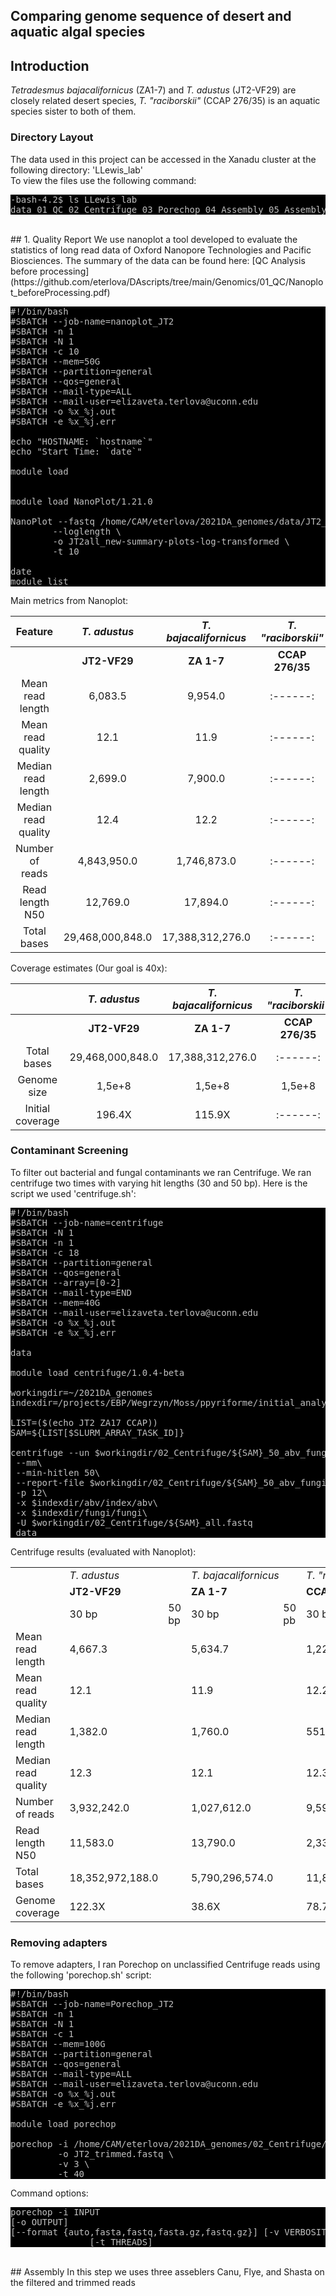 ## Comparing genome sequence of desert  and aquatic  algal species

## Introduction
*Tetradesmus bajacalifornicus* (ZA1-7) and *T. adustus* (JT2-VF29) are closely related desert species, *T. "raciborskii"* (CCAP 276/35) is an aquatic species sister to both of them.
<br>
### Directory Layout
The data used in this project can be accessed in the Xanadu cluster at the following directory: 'LLewis_lab'
<br>
To view the files use the following command:
<br>
<pre style="color: silver; background: black;">-bash-4.2$ ls LLewis_lab
data 01_QC 02_Centrifuge 03_Porechop 04_Assembly 05_AssemblyEvaluation 06_Error_correction 07_AssemblyEvaluation 08_Purge 09_Repeats 10_RepeatMasking 11_Evaluation_masked 12_RNAmapping 13_Minimap</pre> 

<br>
## 1. Quality Report
We use nanoplot a tool developed to evaluate the statistics of long read data of Oxford Nanopore Technologies and Pacific Biosciences. The summary of the data can be found here: [QC Analysis before processing](https://github.com/eterlova/DAscripts/tree/main/Genomics/01_QC/Nanoplot_beforeProcessing.pdf)


<pre style="color: silver; background: black;">
#!/bin/bash
#SBATCH --job-name=nanoplot_JT2
#SBATCH -n 1
#SBATCH -N 1
#SBATCH -c 10
#SBATCH --mem=50G
#SBATCH --partition=general
#SBATCH --qos=general
#SBATCH --mail-type=ALL
#SBATCH --mail-user=elizaveta.terlova@uconn.edu
#SBATCH -o %x_%j.out
#SBATCH -e %x_%j.err

echo "HOSTNAME: `hostname`"
echo "Start Time: `date`"

module load


module load NanoPlot/1.21.0

NanoPlot --fastq /home/CAM/eterlova/2021DA_genomes/data/JT2_all.fastq \
        --loglength \
        -o JT2all_new-summary-plots-log-transformed \
        -t 10

date
module list</pre>

Main metrics from Nanoplot:

| Feature | *T. adustus* | *T. bajacalifornicus* | *T. "raciborskii"* | 
| :------: | :------: |  :------: |  :------: |
|  | **JT2-VF29** |  **ZA 1-7** |  **CCAP 276/35** |
| Mean read length | 6,083.5 |  9,954.0 |  :------: |
| Mean read quality | 12.1 |  11.9 |  :------: |
| Median read length | 2,699.0 |  7,900.0 |  :------: |
| Median read quality | 12.4 |  12.2 |  :------: |
| Number of reads | 4,843,950.0 |  1,746,873.0 |  :------: |
| Read length N50 | 12,769.0 |  17,894.0 |  :------: |
| Total bases | 29,468,000,848.0 |  17,388,312,276.0 |  :------: |

Coverage estimates (Our goal is 40x):

|  | *T. adustus* | *T. bajacalifornicus* | *T. "raciborskii"* | 
| :------: | :------: |  :------: |  :------: |
|  | **JT2-VF29** |  **ZA 1-7** |  **CCAP 276/35** |
| Total bases | 29,468,000,848.0 |  17,388,312,276.0 |  :------: |
| Genome size | 1,5e+8 |  1,5e+8 |  1,5e+8 |
| Initial coverage | 196.4X |  115.9X |  :------: |

### Contaminant Screening
To filter out bacterial and fungal contaminants we ran Centrifuge. We ran centrifuge two times with varying hit lengths (30 and 50 bp). Here is the script we used 'centrifuge.sh':

<pre style="color: silver; background: black;">
#!/bin/bash
#SBATCH --job-name=centrifuge
#SBATCH -N 1
#SBATCH -n 1
#SBATCH -c 18
#SBATCH --partition=general
#SBATCH --qos=general
#SBATCH --array=[0-2]
#SBATCH --mail-type=END
#SBATCH --mem=40G
#SBATCH --mail-user=elizaveta.terlova@uconn.edu
#SBATCH -o %x_%j.out
#SBATCH -e %x_%j.err

data

module load centrifuge/1.0.4-beta

workingdir=~/2021DA_genomes
indexdir=/projects/EBP/Wegrzyn/Moss/ppyriforme/initial_analysis/centrifuge_14813/centrifuge_analysis/1_index/

LIST=($(echo JT2 ZA17 CCAP))
SAM=${LIST[$SLURM_ARRAY_TASK_ID]}

centrifuge --un $workingdir/02_Centrifuge/${SAM}_50_abv_fungi_unclassified_reads_from_centrifuge\
 --mm\
 --min-hitlen 50\
 --report-file $workingdir/02_Centrifuge/${SAM}_50_abv_fungi_unclassified_reads_from_centrifuge/${SAM}_centrifuge_abvf_50.tsv\
 -p 12\
 -x $indexdir/abv/index/abv\
 -x $indexdir/fungi/fungi\
 -U $workingdir/02_Centrifuge/${SAM}_all.fastq
 data</pre>
 
Centrifuge results (evaluated with Nanoplot):

<table>
  <tr>
    <td></td>
    <td colspan="2"><i>T. adustus</i></td>
    <td colspan="2"><i>T. bajacalifornicus</i></td>
    <td colspan="2"><i>T. "raciborskii"</i></td>
  </tr>
  <tr>
    <td></td>
    <td colspan="2"><b> JT2-VF29</b></td>
    <td colspan="2"> <b> ZA 1-7 </b></td>
    <td colspan="2"><b> CCAP 276/35</b></td>
  </tr>
  <tr>
    <td> </td>
    <td> 30 bp </td>
    <td> 50 bp</td>
    <td> 30 bp </td>
    <td> 50 pb </td>
    <td> 30 bp </td>
    <td> 50 bp </td>     
  </tr>
  <tr>
    <td>Mean read length</td>
    <td>4,667.3</td>
    <td></td>
    <td>5,634.7</td>
    <td></td>
    <td>1,229.9</td>
    <td></td>
  </tr>
   <tr>
    <td>Mean read quality</td>
    <td>12.1</td>
    <td></td>
    <td>11.9</td>
    <td></td>
    <td>12.2</td>
    <td></td>
  </tr>
   <tr>
    <td>Median read length</td>
    <td>1,382.0</td>
    <td></td>
    <td>1,760.0</td>
    <td></td>
    <td>551.0</td>
    <td></td>
  </tr>
   <tr>
    <td>Median read quality</td>
    <td>12.3</td>
    <td></td>
    <td>12.1</td>
    <td></td>
    <td>12.3</td>
    <td></td>
  </tr>
   <tr>
    <td>Number of reads</td>
    <td>3,932,242.0</td>
    <td></td>
    <td>1,027,612.0</td>
    <td></td>
    <td>9,597,728.0</td>
    <td></td>
  </tr>
   <tr>
    <td>Read length N50</td>
    <td>11,583.0</td>
    <td></td>
    <td>13,790.0</td>
    <td></td>
    <td>2,339.0</td>
    <td></td>
  </tr>
   <tr>
    <td>Total bases</td>
    <td>18,352,972,188.0</td>
    <td></td>
    <td>5,790,296,574.0</td>
    <td></td>
    <td>11,804,110,380.0</td>
    <td></td>
  </tr>
  <tr>
    <td>Genome coverage </td>
    <td>122.3X</td>
    <td></td>
    <td>38.6X</td>
    <td></td>
    <td>78.7X</td>
    <td></td>
  </tr>
</table>

### Removing adapters
To remove adapters, I ran Porechop on unclassified Centrifuge reads using the following 'porechop.sh' script:
<pre style="color: silver; background: black;">
#!/bin/bash
#SBATCH --job-name=Porechop_JT2
#SBATCH -n 1
#SBATCH -N 1
#SBATCH -c 1
#SBATCH --mem=100G
#SBATCH --partition=general
#SBATCH --qos=general
#SBATCH --mail-type=ALL
#SBATCH --mail-user=elizaveta.terlova@uconn.edu
#SBATCH -o %x_%j.out
#SBATCH -e %x_%j.err

module load porechop

porechop -i /home/CAM/eterlova/2021DA_genomes/02_Centrifuge/JT2_abv_fungi_unclassified_reads_from_centrifuge.fastq \
         -o JT2_trimmed.fastq \
         -v 3 \
         -t 40</pre>

Command options:
<pre style="color: silver; background: black;">porechop -i INPUT 
[-o OUTPUT]
[--format {auto,fasta,fastq,fasta.gz,fastq.gz}] [-v VERBOSITY]
               [-t THREADS] </pre>

<br>
## Assembly
In this step we uses three asseblers Canu, Flye, and Shasta on the filtered and trimmed reads
